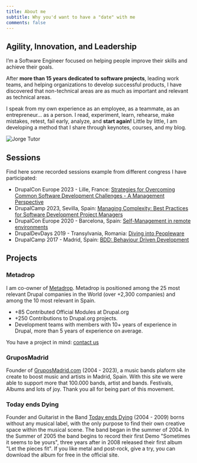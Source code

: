 ```yaml
---
title: About me
subtitle: Why you'd want to have a "date" with me
comments: false
---
```


## Agility, Innovation, and Leadership

I’m a Software Engineer focused on helping people improve their skills and achieve their goals. 

After **more than 15 years dedicated to software projects**, leading work teams, and helping organizations to develop successful products, I have discovered that non-technical areas are as much as important and relevant as technical areas.

I speak from my own experience as an employee, as a teammate, as an entrepreneur… as a person. I read, experiment, learn, rehearse, make mistakes, retest, fail early, analyze, and **start again!** Little by little, I am developing a method that I share through keynotes, courses, and my blog.

![Jorge Tutor](/images/jorgetutor-square.jpg)

## Sessions

Find here some recorded sessions example from different congress I have participated:

- DrupalCon Europe 2023 - Lille, France: [Strategies for Overcoming Common Software Development Challenges - A Management Perspective](https://www.youtube.com/watch?v=6gMDCBqNSEk)
- DrupalCamp 2023, Sevilla, Spain: [Managing Complexity: Best Practices for Software Development Project Managers](https://www.youtube.com/watch?v=eWWVIsDYpTw)
- DrupalCon Europe 2020 - Barcelona, Spain: [Self-Management in remote environments](https://www.youtube.com/watch?v=0zax_kubN10)
- DrupalDevDays 2019 - Transylvania, Romania: [Diving into Peopleware](https://www.youtube.com/watch?v=ze6zgpKOugQ)
- DrupalCamp  2017 - Madrid, Spain:  [BDD: Behaviour Driven Development](https://www.youtube.com/watch?v=01mK_1Fn9Ts)

## Projects

### Metadrop

I am co-owner of [Metadrop](https://metadrop.net). Metadrop is positioned among the 25 most relevant Drupal companies in the World (over +2,300 companies) and among the 10 most relevant in Spain.

- +85 Contributed Official Modules at Drupal.org
- +250 Contributions to Drupal.org projects.
- Development teams with members with 10+ years of experience in Drupal, more than 5 years of experience on average.

You have a project in mind: [contact us](https://metadrop.net/en/contact)

### GruposMadrid

Founder of [GruposMadrid.com](https://gruposmadrid.com/) (2004 - 2023), a music bands plaform site create to boost music and artists in Madrid, Spain. With this site we were able to support more that 100.000 bands, artist and bands. Festivals, Albums and lots of joy. Thank you all for being part of this movement.

### Today ends Dying

Founder and Guitarist in the Band [Today ends Dying](http://todayendsdying.com) (2004 - 2009) borns without any musical label, with the only purpose to find their own creative space within the musical scene. The band began in the summer of 2004. In the Summer of 2005 the band begins to record their first Demo "Sometimes it seems to be yours", three years after in 2008 released their first album "Let the pieces fit". If you like metal and post-rock, give a try, you can download the album for free in the official site. 
